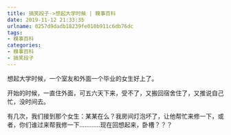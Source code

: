 ```yaml
---
title: 搞笑段子->想起大学时候 | 糗事百科
date: 2019-11-12 21:33:35
urlname: 0257d9dadb18239fe010b911c6db76dc
tags: 
- 糗事百科
categories:
- 糗事百科
- 搞笑段子
---
```

想起大学时候，一个室友和外面一个毕业的女生好上了。

开始的时候，一直住外面，可五六天下来，受不了，又搬回宿舍住了，又推说自己忙，没时间去。

有几次，我们接到那个女生：某某在么？我房间灯泡坏了，让他帮忙来修一下，或者，你们谁过来帮我修一下…………现在回想起来，卧槽？？？


